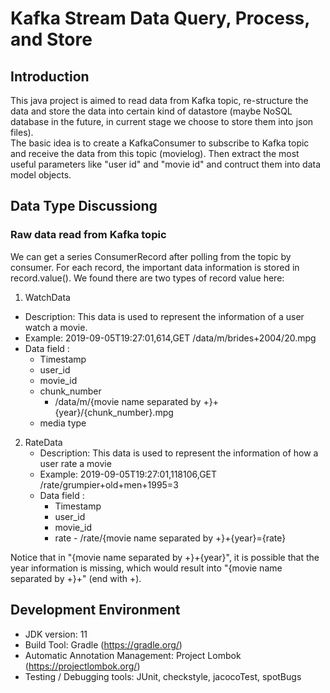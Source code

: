 # Kafka Stream Data Query, Process, and Store
## Introduction
This java project is aimed to read data from Kafka topic, re-structure the data and store the data into certain kind of datastore (maybe NoSQL database in the future, in current stage we choose to store them into json files). <br>
The basic idea is to create a KafkaConsumer to subscribe to Kafka topic and receive the data from this topic (movielog). Then extract the most useful parameters like "user id" and "movie id" and contruct them into data model objects. 

## Data Type Discussiong
### Raw data read from Kafka topic
We can get a series ConsumerRecord after polling from the topic by consumer. For each record, the important data information is stored in record.value(). We found there are two types of record value here:
1. WatchData
  - Description: This data is used to represent the information of a user watch a movie.
  - Example: 2019-09-05T19:27:01,614,GET /data/m/brides+2004/20.mpg
  - Data field :
    - Timestamp
    - user_id
    - movie_id
    - chunk_number
      - /data/m/{movie name separated by +}+{year}/{chunk_number}.mpg
    - media type
2. RateData
   - Description: This data is used to represent the information of how a user rate a movie
   - Example: 2019-09-05T19:27:01,118106,GET /rate/grumpier+old+men+1995=3
   - Data field :
      - Timestamp
      - user_id
      - movie_id
      - rate
            - /rate/{movie name separated by +}+{year}={rate}
    
Notice that in "{movie name separated by +}+{year}", it is possible that the year information is missing, which would result into "{movie name separated by +}+" (end with +). 


## Development Environment
* JDK version: 11
* Build Tool: Gradle (https://gradle.org/)
* Automatic Annotation Management: Project Lombok (https://projectlombok.org/)
* Testing / Debugging tools: JUnit, checkstyle, jacocoTest, spotBugs